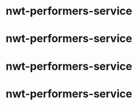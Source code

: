 # nwt-performers-service
# nwt-performers-service
# nwt-performers-service
# nwt-performers-service
